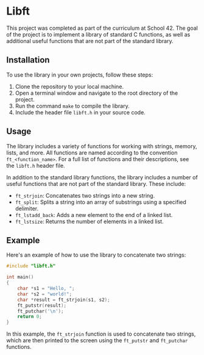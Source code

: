 # Libft

This project was completed as part of the curriculum at School 42. The goal of the project is to implement a library of standard C functions, as well as additional useful functions that are not part of the standard library. 

## Installation

To use the library in your own projects, follow these steps:

1. Clone the repository to your local machine.
2. Open a terminal window and navigate to the root directory of the project.
3. Run the command `make` to compile the library.
4. Include the header file `libft.h` in your source code.

## Usage

The library includes a variety of functions for working with strings, memory, lists, and more. All functions are named according to the convention `ft_<function_name>`. For a full list of functions and their descriptions, see the `libft.h` header file.

In addition to the standard library functions, the library includes a number of useful functions that are not part of the standard library. These include:

- `ft_strjoin`: Concatenates two strings into a new string.
- `ft_split`: Splits a string into an array of substrings using a specified delimiter.
- `ft_lstadd_back`: Adds a new element to the end of a linked list.
- `ft_lstsize`: Returns the number of elements in a linked list.

## Example

Here's an example of how to use the library to concatenate two strings:

```c
#include "libft.h"

int main()
{
    char *s1 = "Hello, ";
    char *s2 = "world!";
    char *result = ft_strjoin(s1, s2);
    ft_putstr(result);
    ft_putchar('\n');
    return 0;
}
```

In this example, the `ft_strjoin` function is used to concatenate two strings, which are then printed to the screen using the `ft_putstr` and `ft_putchar` functions.
